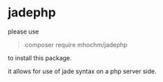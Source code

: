 # jadephp

please use

> composer require mhochm/jadephp

to install this package.

it allows for use of jade syntax on a php server side.